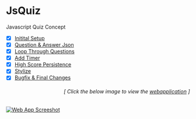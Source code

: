 # JsQuiz
Javascript Quiz Concept

- [x] [Initital Setup](https://github.com/luc1dLife/jsquiz/issues/1)
- [x] [Question & Answer Json](https://github.com/luc1dLife/jsquiz/issues/2)
- [x] [Loop Through Questions](https://github.com/luc1dLife/jsquiz/issues/3)
- [x] [Add Timer](https://github.com/luc1dLife/jsquiz/issues/4) 
- [x] [High Score Persistence](https://github.com/luc1dLife/jsquiz/issues/5)
- [x] [Stylize](https://github.com/luc1dLife/jsquiz/issues/6)
- [x] [Bugfix & Final Changes](https://github.com/luc1dLife/jsquiz/issues/7)
<h6><p align="right">[ Click the below image to view the <a href="https://luc1dlife.github.io/jsquiz/">webapplication</a> ]</p></h6>
<a href="https://luc1dlife.github.io/jsquiz/">
  <img src="https://raw.githubusercontent.com/luc1dLife/jsquiz/master/assets/img/Preview.png" alt="Web App Screeshot">
</a>

